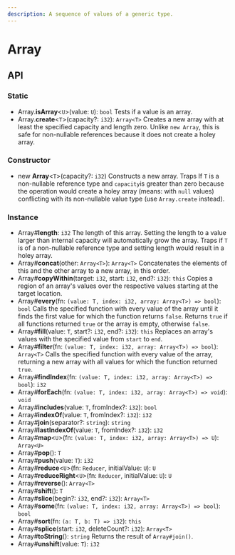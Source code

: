 ```yaml
---
description: A sequence of values of a generic type.
---
```


# Array

## API

### Static

* Array.**isArray**&lt;`U`&gt;\(value: `U`\): `bool` Tests if a value is an array.
* Array.**create**&lt;`T`&gt;\(capacity?: `i32`\): `Array<T>` Creates a new array with at least the specified capacity and length zero. Unlike `new Array`, this is safe for non-nullable references because it does not create a holey array.

### Constructor

* new **Array**&lt;`T`&gt;\(capacity?: `i32`\) Constructs a new array. Traps If `T` is a non-nullable reference type and `capacity`is greater than zero because the operation would create a holey array \(means: with `null` values\) conflicting with its non-nullable value type \(use `Array.create` instead\).

### Instance

* Array\#**length**: `i32` The length of this array. Setting the length to a value larger than internal capacity will automatically grow the array. Traps if `T` is of a non-nullable reference type and setting length would result in a holey array.
* Array\#**concat**\(other: `Array<T>`\): `Array<T>` Concatenates the elements of this and the other array to a new array, in this order.
* Array\#**copyWithin**\(target: `i32`, start: `i32`, end?: `i32`\): `this` Copies a region of an array's values over the respective values starting at the target location.
* Array\#**every**\(fn: `(value: T, index: i32, array: Array<T>) => bool`\): `bool` Calls the specified function with every value of the array until it finds the first value for which the function returns `false`. Returns `true` if all functions returned `true` or the array is empty, otherwise `false`.
* Array\#**fill**\(value: `T`, start?: `i32`, end?: `i32`\): `this` Replaces an array's values with the specified value from `start` to `end`.
* Array\#**filter**\(fn: `(value: T, index: i32, array: Array<T>) => bool`\): `Array<T>` Calls the specified function with every value of the array, returning a new array with all values for which the function returned `true`.
* Array\#**findIndex**\(fn: `(value: T, index: i32, array: Array<T>) => bool`\): `i32` 
* Array\#**forEach**\(fn: `(value: T, index: i32, array: Array<T>) => void`\): `void` 
* Array\#**includes**\(value: `T`, fromIndex?: `i32`\): `bool` 
* Array\#**indexOf**\(value: `T`, fromIndex?: `i32`\): `i32` 
* Array\#**join**\(separator?: `string`\): `string` 
* Array\#**lastIndexOf**\(value: `T`, fromIndex?: `i32`\): `i32` 
* Array\#**map**&lt;`U`&gt;\(fn: `(value: T, index: i32, array: Array<T>) => U`\): `Array<U>` 
* Array\#**pop**\(\): `T` 
* Array\#**push**\(value: `T`\): `i32` 
* Array\#**reduce**&lt;`U`&gt;\(fn: `Reducer`, initialValue: `U`\): `U` 
* Array\#**reduceRight**&lt;`U`&gt;\(fn: `Reducer`, initialValue: `U`\): `U` 
* Array\#**reverse**\(\): `Array<T>` 
* Array\#**shift**\(\): `T` 
* Array\#**slice**\(begin?: `i32`, end?: `i32`\): `Array<T>` 
* Array\#**some**\(fn: `(value: T, index: i32, array: Array<T>) => bool`\): `bool` 
* Array\#**sort**\(fn: `(a: T, b: T) => i32`\): `this` 
* Array\#**splice**\(start: `i32`, deleteCount?: `i32`\): `Array<T>` 
* Array\#**toString**\(\): `string` Returns the result of `Array#join()`.
* Array\#**unshift**\(value: `T`\): `i32` 

